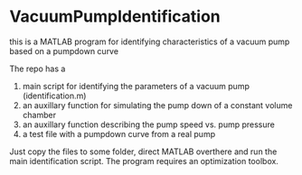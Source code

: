 # VacuumPumpIdentification
this is a MATLAB program for identifying characteristics of a vacuum pump based on a pumpdown curve

The repo has a 
1) main script for identifying the parameters of a vacuum pump (identification.m)
2) an auxillary function for simulating the pump down of a constant volume chamber
3) an auxillary function describing the pump speed vs. pump pressure
4) a test file with a pumpdown curve from a real pump

Just copy the files to some folder, direct MATLAB overthere and run the main identification script.
The program requires an optimization toolbox.
